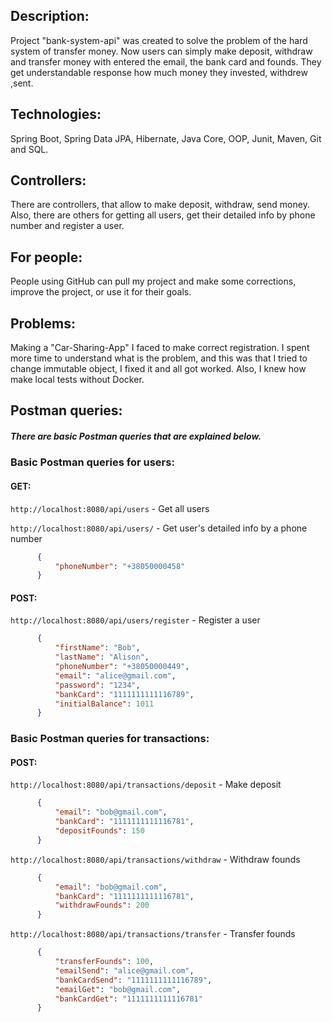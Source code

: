 ## **Description:**

Project "bank-system-api" was created to solve the problem of the hard system of transfer money.
Now users can simply make deposit, withdraw and transfer money with entered the email, the bank card and founds.
They get understandable response how much money they invested, withdrew ,sent.

## **Technologies:**

Spring Boot, Spring Data JPA, Hibernate, Java Core, OOP, Junit, Maven, Git and SQL.

## **Controllers:**

There are controllers, that allow to make deposit, withdraw, send money.
Also, there are others for getting all users, get their detailed info by phone number and register a user.

## **For people:**

People using GitHub can pull my project and make some corrections, improve the project, or use it for their goals.

## **Problems:**

Making a "Car-Sharing-App" I faced to make correct registration.
I spent more time to understand what is the problem, and this was that I tried
to change immutable object, I fixed it and all got worked.
Also, I knew how make local tests without Docker. 

## **Postman queries:**

##### There are basic Postman queries that are explained below.

### **Basic Postman queries for users:**

#### GET:

`http://localhost:8080/api/users` - Get all users

`http://localhost:8080/api/users/` - Get user's detailed info by a phone number
```json
      {
          "phoneNumber": "+38050000458"
      }
```

#### POST:

`http://localhost:8080/api/users/register` - Register a user
```json
      {
          "firstName": "Bob",
          "lastName": "Alison",
          "phoneNumber": "+38050000449",
          "email": "alice@gmail.com",
          "password": "1234",
          "bankCard": "1111111111116789",
          "initialBalance": 1011
      }
```


### **Basic Postman queries for transactions:**

#### POST:

`http://localhost:8080/api/transactions/deposit` - Make deposit
```json
      {
          "email": "bob@gmail.com",
          "bankCard": "1111111111116781",
          "depositFounds": 150
      }
```

`http://localhost:8080/api/transactions/withdraw` - Withdraw founds
```json
      {
          "email": "bob@gmail.com",
          "bankCard": "1111111111116781",
          "withdrawFounds": 200
      } 
```

`http://localhost:8080/api/transactions/transfer` - Transfer founds
```json
      {
          "transferFounds": 100,
          "emailSend": "alice@gmail.com",
          "bankCardSend": "1111111111116789",
          "emailGet": "bob@gmail.com",
          "bankCardGet": "1111111111116781"
      }
```

